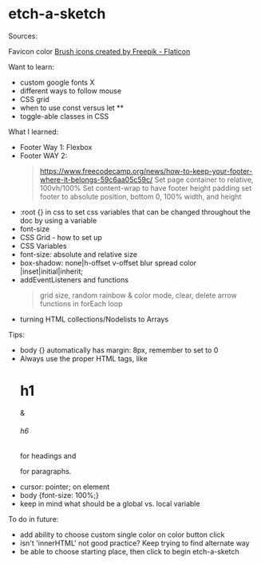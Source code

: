 # etch-a-sketch
Sources: 

Favicon color
  <a href="https://www.flaticon.com/free-icons/brush" title="brush icons">Brush icons created by Freepik - Flaticon</a>

Want to learn:
- custom google fonts X
- different ways to follow mouse
- CSS grid 
- when to use const versus let **
- toggle-able classes in CSS

What I learned:
- Footer Way 1: Flexbox 
- Footer WAY 2:
  > https://www.freecodecamp.org/news/how-to-keep-your-footer-where-it-belongs-59c6aa05c59c/
  > Set page container to relative, 100vh/100%
  > Set content-wrap to have footer height padding
  > set footer to absolute position, bottom 0, 100% width, and height
- :root {} in css to set css variables that can be changed throughout the doc by using a variable
- font-size
- CSS Grid - how to set up
- CSS Variables
- font-size: absolute and relative size
- box-shadow: none|h-offset v-offset blur spread color |inset|initial|inherit;
- addEventListeners and functions
  > grid size, random rainbow & color mode, clear, delete
  > arrow functions in forEach loop
- turning HTML collections/Nodelists to Arrays


Tips:
- body {} automatically has margin: 8px, remember to set to 0
- Always use the proper HTML tags, like <h1>h1</h1> & <h6>h6</h6> for headings and <p>for paragraphs.</p>
- cursor: pointer; on element
- body {font-size: 100%;}
- keep in mind what should be a global vs. local variable

To do in future:
- add ability to choose custom single color on color button click
- isn't 'innerHTML' not good practice? Keep trying to find alternate way
- be able to choose starting place, then click to begin etch-a-sketch

